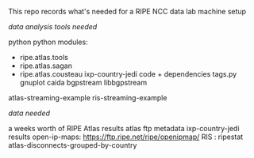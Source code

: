 This repo records what's needed for a RIPE NCC data lab machine setup

*data analysis tools needed*

python
python modules:
 - ripe.atlas.tools
 - ripe.atlas.sagan
 - ripe.atlas.cousteau
ixp-country-jedi code + dependencies
tags.py
gnuplot
caida bgpstream
libbgpstream

atlas-streaming-example
ris-streaming-example


*data needed*

a weeks worth of RIPE Atlas results
atlas ftp metadata
ixp-country-jedi results
open-ip-maps: https://ftp.ripe.net/ripe/openipmap/ 
RIS : 
ripestat 
atlas-disconnects-grouped-by-country 



